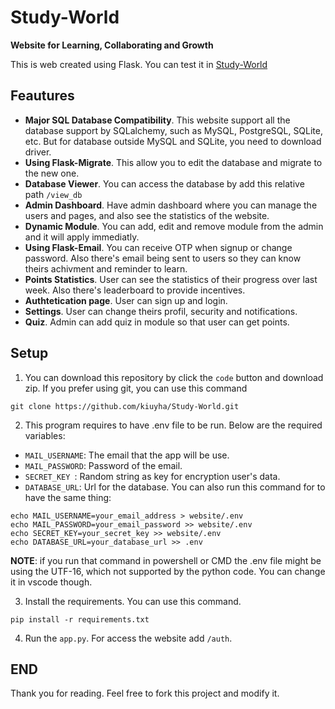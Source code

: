 # Study-World

**Website for Learning, Collaborating and Growth**

This is web created using Flask. You can test it in <a href="https://StudyWorld.pythonanywhere.com/auth" target="_blank">Study-World</a>

## Feautures
- **Major SQL Database Compatibility**. This website support all the database support by SQLalchemy, such as MySQL, PostgreSQL, SQLite, etc. But for database outside MySQL and SQLite, you need to download driver.
- **Using Flask-Migrate**. This allow you to edit the database and migrate to the new one.
- **Database Viewer**. You can access the database by add this relative path `/view_db`
- **Admin Dashboard**. Have admin dashboard where you can manage the users and pages, and also see the statistics of the website.
- **Dynamic Module**. You can add, edit and remove module from the admin and it will apply immediatly.
- **Using Flask-Email**. You can receive OTP when signup or change password. Also there's email being sent to users so they can know theirs achivment and reminder to learn.
- **Points Statistics**. User can see the statistics of their progress over last week. Also there's leaderboard to provide incentives.
- **Authtetication page**. User can sign up and login.
- **Settings**. User can change theirs profil, security and notifications.
- **Quiz**. Admin can add quiz in module so that user can get points.

## Setup
1. You can download this repository by click the `code` button and download zip. If you prefer using git, you can use this command
```
git clone https://github.com/kiuyha/Study-World.git
```
2. This program requires to have .env file to be run. Below are the required variables:
  - `MAIL_USERNAME`: The email that the app will be use.
  - `MAIL_PASSWORD`: Password of the email.
  - `SECRET_KEY `: Random string as key for encryption user's data.
  -  `DATABASE_URL`: Url for the database.
  You can also run this command for to have the same thing:
  ```
  echo MAIL_USERNAME=your_email_address > website/.env
  echo MAIL_PASSWORD=your_email_password >> website/.env
  echo SECRET_KEY=your_secret_key >> website/.env
  echo DATABASE_URL=your_database_url >> .env
  ```
  **NOTE**: if you run that command in powershell or CMD the .env file might be using the UTF-16, which not
  supported by the python code. You can change it in vscode though.

3. Install the requirements. You can use this command.
```
pip install -r requirements.txt
``` 

4. Run the `app.py`. For access the website add `/auth`.

## END
Thank you for reading. Feel free to fork this project and modify it.